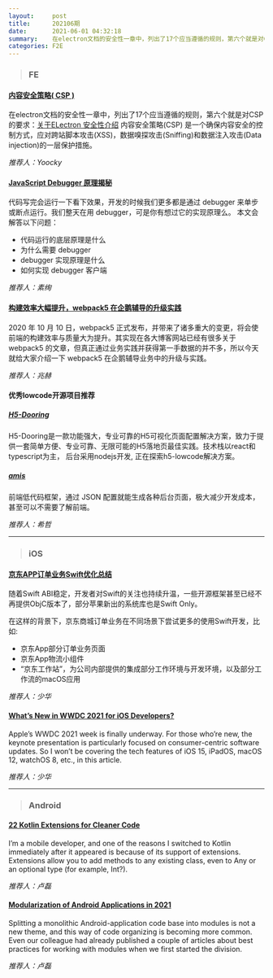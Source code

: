 ```yaml
---
layout:     post
title:      202106期
date:       2021-06-01 04:32:18
summary:    在electron文档的安全性一章中，列出了17个应当遵循的规则，第六个就是对CSP的要求，内容安全策略(CSP) 是一个确保内容安全的控制方式，应对跨站脚本攻击(XSS)，数据嗅探攻击(Sniffing)和数据注入攻击(Data injection)的一层保护措施。
categories: F2E
---
```



> ### FE

#### [内容安全策略( CSP )](https://developer.mozilla.org/zh-CN/docs/Web/HTTP/CSP)

在electron文档的安全性一章中，列出了17个应当遵循的规则，第六个就是对CSP的要求：[关于ELectron 安全性介绍](https://www.electronjs.org/docs/tutorial/security#6-define-a-content-security-policy%E3%80%82)
内容安全策略(CSP) 是一个确保内容安全的控制方式，应对跨站脚本攻击(XSS)，数据嗅探攻击(Sniffing)和数据注入攻击(Data injection)的一层保护措施。

*推荐人：Yoocky*

#### [JavaScript Debugger 原理揭秘](https://mp.weixin.qq.com/s/B_kj02JcmhGS63ZFRF20ZQ)

代码写完会运行一下看下效果，开发的时候我们更多都是通过 debugger 来单步或断点运行。我们整天在用 debugger，可是你有想过它的实现原理么。
本文会解答以下问题：

* 代码运行的底层原理是什么
* 为什么需要 debugger
* debugger 实现原理是什么
* 如何实现 debugger 客户端


*推荐人：素绚*

#### [构建效率大幅提升，webpack5 在企鹅辅导的升级实践](https://mp.weixin.qq.com/s/e2BETHLP5YeUIYWbXo0a8g)

2020 年 10 月 10 日，webpack5 正式发布，并带来了诸多重大的变更，将会使前端的构建效率与质量大为提升。其实现在各大博客网站已经有很多关于 webpack5 的文章，但真正通过业务实践并获得第一手数据的并不多，所以今天就给大家介绍一下 webpack5 在企鹅辅导业务中的升级与实践。


*推荐人：兆赫*

#### 优秀lowcode开源项目推荐

##### [H5-Dooring](https://github.com/MrXujiang/h5-Dooring)

H5-Dooring是一款功能强大，专业可靠的H5可视化页面配置解决方案，致力于提供一套简单方便、专业可靠、无限可能的H5落地页最佳实践。技术栈以react和typescript为主， 后台采用nodejs开发, 正在探索h5-lowcode解决方案。

##### [amis](https://github.com/baidu/amis)

前端低代码框架，通过 JSON 配置就能生成各种后台页面，极大减少开发成本，甚至可以不需要了解前端。


*推荐人：希哲*

---

> ### iOS


#### [京东APP订单业务Swift优化总结](https://mp.weixin.qq.com/s/Tn-xtUxlzMhT7TtfU6T-xQ?scene=25#wechat_redirect)

随着Swift ABI稳定，开发者对Swift的关注也持续升温，一些开源框架甚至已经不再提供ObjC版本了，部分苹果新出的系统库也是Swift Only。

在这样的背景下，京东商城订单业务在不同场景下尝试更多的使用Swift开发，比如:

* 京东App部分订单业务页面
* 京东App物流小组件
* “京东工作站”，为公司内部提供的集成部分工作环境与开发环境，以及部分工作流的macOS应用


*推荐人：少华*

#### [What’s New in WWDC 2021 for iOS Developers?](https://betterprogramming.pub/new-in-wwdc-2021-ios15-swiftui-developers-74428e93f817)

Apple’s WWDC 2021 week is finally underway. For those who’re new, the keynote presentation is particularly focused on consumer-centric software updates. So I won’t be covering the tech features of iOS 15, iPadOS, macOS 12, watchOS 8, etc., in this article.


*推荐人：少华*

---

> ### Android


#### [22 Kotlin Extensions for Cleaner Code](https://betterprogramming.pub/22-kotlin-extensions-for-cleaner-code-acadcbd49357)

I’m a mobile developer, and one of the reasons I switched to Kotlin immediately after it appeared is because of its support of extensions. Extensions allow you to add methods to any existing class, even to Any or an optional type (for example, Int?).


*推荐人：卢磊*

#### [Modularization of Android Applications in 2021](https://proandroiddev.com/modularization-of-android-applications-in-2021-a79a590d5e5b)

Splitting a monolithic Android-application code base into modules is not a new theme, and this way of code organizing is becoming more common. Even our colleague had already published a couple of articles about best practices for working with modules when we first started the division.


*推荐人：卢磊*